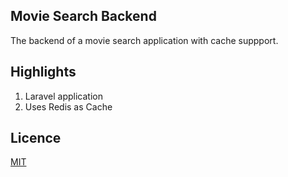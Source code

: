 ## Movie Search Backend

The backend of a movie search application with cache suppport.

## Highlights

1. Laravel application
2. Uses Redis as Cache

## Licence

[MIT](./LICENSE)
